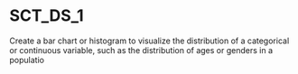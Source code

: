 # SCT_DS_1
Create a bar chart or histogram to visualize the distribution of a categorical or continuous variable, such as the distribution of ages or genders in a populatio
